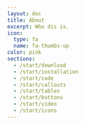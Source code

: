 ```yaml
---
layout: doc
title: About
excerpt: Who dis is.
icon:
  type: fa
  name: fa-thumbs-up
color: pink
sections:
  - /start/download
  - /start/installation
  - /start/code
  - /start/callouts
  - /start/tables
  - /start/buttons
  - /start/video
  - /start/icons
---
```

